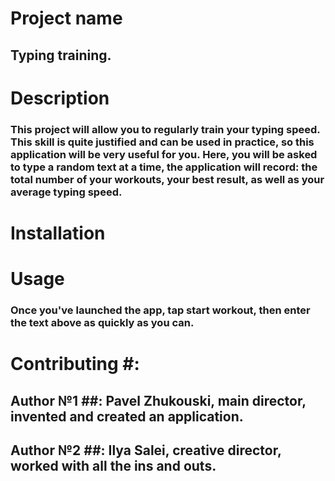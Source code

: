 # Project name
## Typing training.

# Description 
### This project will allow you to regularly train your typing speed. This skill is quite justified and can be used in practice, so this application will be very useful for you. Here, you will be asked to type a random text at a time, the application will record: the total number of your workouts, your best result, as well as your average typing speed.

# Installation
### 

# Usage
### Once you've launched the app, tap start workout, then enter the text above as quickly as you can.

# Contributing #:
## Author №1 ##: Pavel Zhukouski, main director, invented and created an application.
## Author №2 ##: Ilya Salei, creative director, worked with all the ins and outs.
